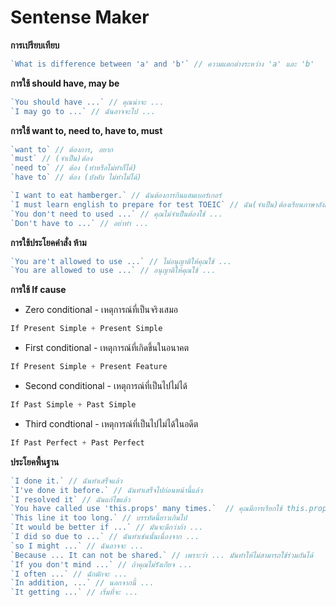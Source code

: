 # Sentense Maker

**การเปรียบเทียบ**
```js
`What is difference between 'a' and 'b'` // ความแตกต่างระหว่าง 'a' และ 'b'
```

**การใช้ should have, may be**
```js
`You should have ...` // คุณน่าจะ ...
`I may go to ...` // ฉันอาจจะไป ...
```

**การใช้ want to, need to, have to, must**
```js
`want to` // ต้องการ, อยาก
`must` // (จำเป็น)ต้อง
`need to` // ต้อง (ทำหรือไม่ทำก็ได้)
`have to` // ต้อง (บังคับ ไม่ทำไม่ได้)

`I want to eat hamberger.` // ฉันต้องการกินแฮมเบอร์เกอร์
`I must learn english to prepare for test TOEIC` // ฉัน(จำเป็น)ต้องเรียนภาษาอังกฤษเพื่อเตรียมตัวสอบ TOEIC
`You don't need to used ...` // คุณไม่จำเป็นต้องใช้ ...
`Don't have to ...` // อย่าทำ ...
```


**การใช้ประโยคคำสั่ง ห้าม**

```js
`You are't allowed to use ...` // ไม่อนุญาติให้คุณใช้ ...
`You are allowed to use ...` // อนุญาติให้คุณใช้ ...
```

**การใช้ If cause**

* Zero conditional - เหตุการณ์ที่เป็นจริงเสมอ

```js
If Present Simple + Present Simple
```

* First conditional - เหตุการณ์ที่เกิดขึ้นในอนาคต

```js
If Present Simple + Present Feature
```

* Second conditional - เหตุการณ์ที่เป็นไปไม่ได้ 

```js
If Past Simple + Past Simple
```

* Third condtional - เหตุการณ์ที่เป็นไปไม่ได้ในอดีต

```js
If Past Perfect + Past Perfect
```

**ประโยคพื้นฐาน**
```js
`I done it.` // ฉันทำเสร็จแล้ว
`I've done it before.` // ฉันทำเสร็จไปก่อนหน้านี้แล้ว
`I resolved it` // ฉันแก้ไขแล้ว
`You have called use 'this.props' many times.`  // คุณมีการเรียกใช้ this.props หลายครั้ง
`This line it too long.` // บรรทัดนี้ยาวเกินไป
`It would be better if ...` // มันจะดีกว่าถ้า ...
`I did so due to ...` // ฉันทำเช่นนั้นเนื่องจาก ...
`so I might ...` // ฉันอาจจะ ...
`Because ... It can not be shared.` // เพราะว่า ... มันทำให้ไม่สามารถใช้ร่วมกันได้
`If you don't mind ...` // ถ้าคุณไม่รังเกียจ ...
`I often ...` // ฉักมักจะ ...
`In addition, ...` // นอกจากนี้ ...
`It getting ...` // เริ่มที่จะ ...
```